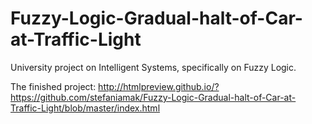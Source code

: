 # Fuzzy-Logic-Gradual-halt-of-Car-at-Traffic-Light
University project on Ιntelligent Systems, specifically on Fuzzy Logic.

The finished project:
http://htmlpreview.github.io/?https://github.com/stefaniamak/Fuzzy-Logic-Gradual-halt-of-Car-at-Traffic-Light/blob/master/index.html
